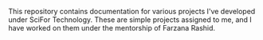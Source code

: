 This repository contains documentation for various projects I've developed under SciFor Technology. These are simple projects assigned to me, and I have worked on them under the mentorship of Farzana Rashid.
